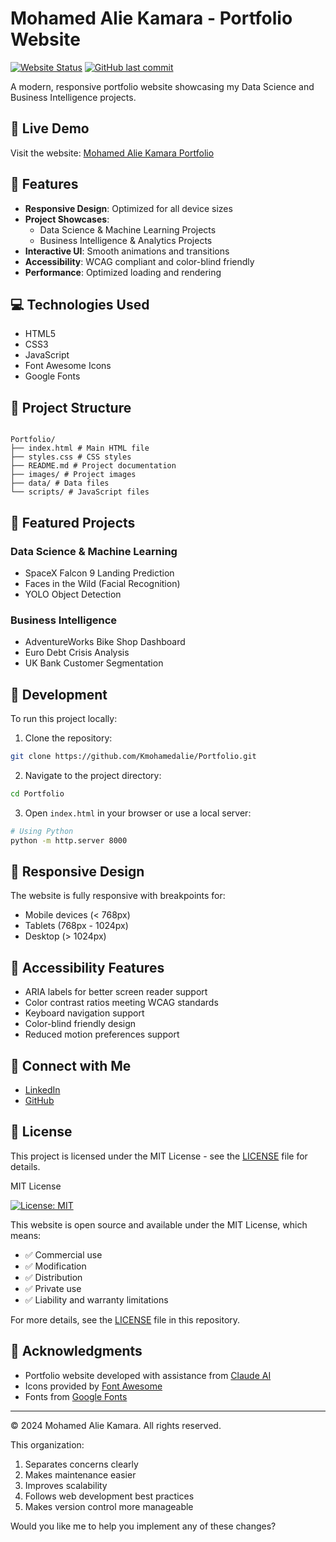 # Mohamed Alie Kamara - Portfolio Website

[![Website Status](https://img.shields.io/website?url=https%3A%2F%2Fkmohamedalie.github.io%2FPortfolio%2F)](https://kmohamedalie.github.io/Portfolio/)
[![GitHub last commit](https://img.shields.io/github/last-commit/Kmohamedalie/Portfolio)](https://github.com/Kmohamedalie/Portfolio/commits/master)

A modern, responsive portfolio website showcasing my Data Science and Business Intelligence projects.

## 🌟 Live Demo

Visit the website: [Mohamed Alie Kamara Portfolio](https://kmohamedalie.github.io/Portfolio/)

## 🚀 Features

- **Responsive Design**: Optimized for all device sizes
- **Project Showcases**:
  - Data Science & Machine Learning Projects
  - Business Intelligence & Analytics Projects
- **Interactive UI**: Smooth animations and transitions
- **Accessibility**: WCAG compliant and color-blind friendly
- **Performance**: Optimized loading and rendering

## 💻 Technologies Used

- HTML5
- CSS3
- JavaScript
- Font Awesome Icons
- Google Fonts

## 📂 Project Structure
<code>
Portfolio/
├── index.html # Main HTML file
├── styles.css # CSS styles
├── README.md # Project documentation
├── images/ # Project images
├── data/ # Data files
└── scripts/ # JavaScript files
</code>

## 🎯 Featured Projects

### Data Science & Machine Learning

- SpaceX Falcon 9 Landing Prediction
- Faces in the Wild (Facial Recognition)
- YOLO Object Detection

### Business Intelligence

- AdventureWorks Bike Shop Dashboard
- Euro Debt Crisis Analysis
- UK Bank Customer Segmentation

## 🔧 Development

To run this project locally:

1. Clone the repository:

```bash
git clone https://github.com/Kmohamedalie/Portfolio.git
```

2. Navigate to the project directory:

```bash
cd Portfolio
```

3. Open `index.html` in your browser or use a local server:

```bash
# Using Python
python -m http.server 8000
```

## 📱 Responsive Design

The website is fully responsive with breakpoints for:

- Mobile devices (< 768px)
- Tablets (768px - 1024px)
- Desktop (> 1024px)

## 🌈 Accessibility Features

- ARIA labels for better screen reader support
- Color contrast ratios meeting WCAG standards
- Keyboard navigation support
- Color-blind friendly design
- Reduced motion preferences support

## 🔗 Connect with Me

- [LinkedIn](https://www.linkedin.com/in/mohamed-alie-kamara-8765941a4/)
- [GitHub](https://github.com/Kmohamedalie)

## 📄 License

This project is licensed under the MIT License - see the [LICENSE](LICENSE) file for details.

MIT License

[![License: MIT](https://img.shields.io/badge/License-MIT-yellow.svg)](https://opensource.org/licenses/MIT)

This website is open source and available under the MIT License, which means:

- ✅ Commercial use
- ✅ Modification
- ✅ Distribution
- ✅ Private use
- ✅ Liability and warranty limitations

For more details, see the [LICENSE](LICENSE) file in this repository.

## 🙏 Acknowledgments

- Portfolio website developed with assistance from [Claude AI](https://www.anthropic.com/claude)
- Icons provided by [Font Awesome](https://fontawesome.com/)
- Fonts from [Google Fonts](https://fonts.google.com/)

---

© 2024 Mohamed Alie Kamara. All rights reserved.

This organization:

1. Separates concerns clearly
2. Makes maintenance easier
3. Improves scalability
4. Follows web development best practices
5. Makes version control more manageable

Would you like me to help you implement any of these changes?
